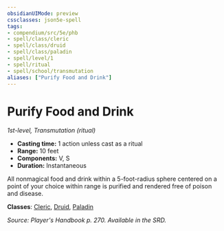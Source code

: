 ```yaml
---
obsidianUIMode: preview
cssclasses: json5e-spell
tags:
- compendium/src/5e/phb
- spell/class/cleric
- spell/class/druid
- spell/class/paladin
- spell/level/1
- spell/ritual
- spell/school/transmutation
aliases: ["Purify Food and Drink"]
---
```

# Purify Food and Drink
*1st-level, Transmutation (ritual)*  

- **Casting time:** 1 action unless cast as a ritual
- **Range:** 10 feet
- **Components:** V, S
- **Duration:** Instantaneous

All nonmagical food and drink within a 5-foot-radius sphere centered on a point of your choice within range is purified and rendered free of poison and disease.

**Classes**: [Cleric](compendium/classes/cleric.md), [Druid](compendium/classes/druid.md), [Paladin](compendium/classes/paladin.md)

*Source: Player's Handbook p. 270. Available in the SRD.*